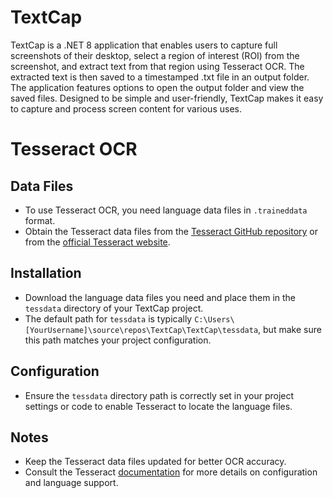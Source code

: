 # TextCap
TextCap is a .NET 8 application that enables users to capture full screenshots of their desktop, select a region of interest (ROI) from the screenshot, and extract text from that region using Tesseract OCR. The extracted text is then saved to a timestamped .txt file in an output folder. The application features options to open the output folder and view the saved files. Designed to be simple and user-friendly, TextCap makes it easy to capture and process screen content for various uses.

# Tesseract OCR
## Data Files
- To use Tesseract OCR, you need language data files in `.traineddata` format.
- Obtain the Tesseract data files from the [Tesseract GitHub repository](https://github.com/tesseract-ocr/tessdata) or from the [official Tesseract website](https://tesseract-ocr.github.io/tessdata/).

## Installation
- Download the language data files you need and place them in the `tessdata` directory of your TextCap project.
- The default path for `tessdata` is typically `C:\Users\[YourUsername]\source\repos\TextCap\TextCap\tessdata`, but make sure this path matches your project configuration.

## Configuration
- Ensure the `tessdata` directory path is correctly set in your project settings or code to enable Tesseract to locate the language files.

## Notes
- Keep the Tesseract data files updated for better OCR accuracy.
- Consult the Tesseract [documentation](https://tesseract-ocr.github.io/tessdoc/) for more details on configuration and language support.
